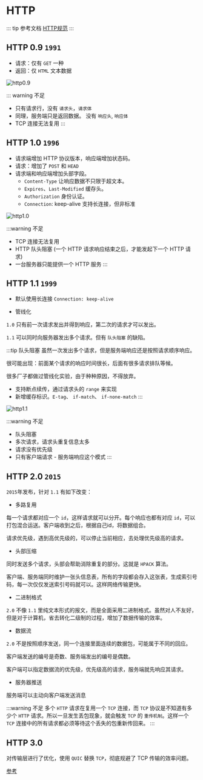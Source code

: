 # HTTP

::: tip 参考文档
[HTTP规范](https://httpwg.org/)
:::


## HTTP 0.9  `1991`

- 请求：仅有 `GET` 一种
- 返回：仅 `HTML` 文本数据

![http0.9](http://cdn.chemputer.top/notebook/network/http0.9.jpg)

::: warning 不足
- 只有请求行，没有 `请求头`，`请求体`
- 同理，服务端只是返回数据。 没有 `响应头`, `响应体`
- TCP 连接无法复用
:::


## HTTP 1.0  `1996`

- 请求端增加 HTTP 协议版本，响应端增加状态码。
- 请求：增加了 `POST` 和 `HEAD`
- 请求端和响应端增加头部字段。
    - `Content-Type` 让响应数据不只限于超文本。
    - `Expires`、`Last-Modified` 缓存头。
    - `Authorization` 身份认证。
    - `Connection`: keep-alive 支持长连接，但非标准


![http1.0](http://cdn.chemputer.top/notebook/network/http1.0.jpg)


:::warning 不足
- TCP 连接无法复用
- HTTP 队头阻塞 (一个 HTTP 请求响应结束之后，才能发起下一个 HTTP 请求)
- 一台服务器只能提供一个 HTTP 服务
:::

## HTTP 1.1  `1999`

- 默认使用长连接 `Connection: keep-alive`

- 管线化

`1.0` 只有前一次请求发出并得到响应，第二次的请求才可以发出。

`1.1` 可以同时向服务器发出多个请求。但有 `队头阻塞` 的缺陷。

:::tip 队头阻塞
虽然一次发出多个请求，但是服务端响应还是按照请求顺序响应。

很可能出现：前面某个请求的响应时间很长，后面有很多请求排队等候。

很多厂子都做过管线化实验，由于种种原因，不得放弃。
- 支持断点续传，通过请求头的 `range`  来实现
- 新增缓存标识。`E-tag`、 `if-match`、 `if-none-match`
:::

![http1.1](http://cdn.chemputer.top/notebook/network/http1.1.jpg)


:::warning 不足
- 队头阻塞
- 多次请求，请求头重复信息太多
- 请求没有优先级
- 只有客户端请求 - 服务端响应这个模式
:::


## HTTP 2.0  `2015`

`2015`年发布，针对 `1.1` 有如下改变：

- 多路复用

每一个请求都对应一个 `id`，这样请求就可以分开。每个响应也都有对应 `id`，可以打包混合运送。客户端收到之后，根据自己id，将数据组合。

请求优先级，遇到高优先级的，可以停止当前相应，去处理优先级高的请求。

- 头部压缩

同时发送多个请求，头部会帮助消除重复的部分。这就是 `HPACK` 算法。

客户端、服务端同时维护一张头信息表，所有的字段都会存入这张表，生成索引号码，每一次仅仅发送索引号码就可以。这样网络传输更快。

- 二进制格式

`2.0` 不像 `1.1` 里纯文本形式的报文，而是全面采用二进制格式。虽然对人不友好，但是对于计算机，省去转化二级制的过程，增加了数据传输的效率。

- 数据流

`2.0` 不是按照顺序发送，同一个连接里面连续的数据包，可能属于不同的回应。

客户端发送的编号是奇数、服务端发出的编号是偶数。

客户端可以指定数据流的优先级，优先级高的请求，服务端就先响应其请求。

- 服务器推送

服务端可以主动向客户端发送消息

:::warning 不足
多个 `HTTP` 请求在复用一个 `TCP` 连接，而 `TCP` 协议是不知道有多少个 `HTTP` 请求。所以一旦发生丢包现象，就会触发 `TCP` 的 `重传机制`。这样一个 `TCP` 连接中的所有请求都必须等待这个丢失的包重新传回来。
:::


## HTTP 3.0

对传输层进行了优化，使用 `QUIC` 替换 `TCP`，彻底规避了 TCP 传输的效率问题。


[参考](https://segmentfault.com/a/1190000039134645)